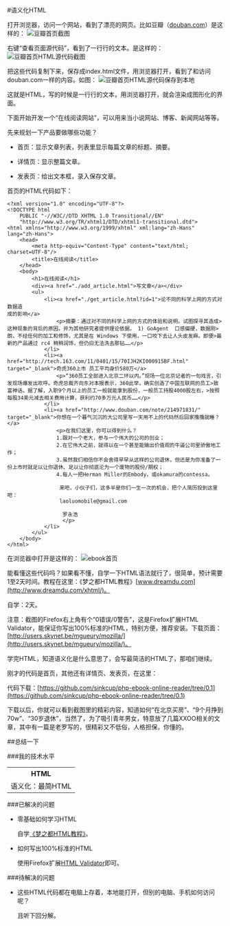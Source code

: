 #语义化HTML

打开浏览器，访问一个网站，看到了漂亮的网页。比如豆瓣（[douban.com](http://douban.com)）是这样的：
![豆瓣首页截图](http://com-163-sinkcup-php-web-tutorial-create-online-reader.qiniudn.com/douban_homepage.png)

右键“查看页面源代码”，看到了一行行的文本。是这样的：
![豆瓣首页HTML源代码截图](http://com-163-sinkcup-php-web-tutorial-create-online-reader.qiniudn.com/douban_homepage_sourcecode.png)

把这些代码复制下来，保存成index.html文件，用浏览器打开，看到了和访问douban.com一样的内容。如图：
![豆瓣首页HTML源代码保存到本地](http://com-163-sinkcup-php-web-tutorial-create-online-reader.qiniudn.com/douban_sourcecode_save_as_localfile.png)

这就是HTML，写的时候是一行行的文本，用浏览器打开，就会渲染成图形化的界面。

下面开始开发一个“在线阅读网站”，可以用来当小说网站、博客、新闻网站等等。

先来规划一下产品要做哪些功能？

* 首页：显示文章列表，列表里显示每篇文章的标题、摘要。

* 详情页：显示整篇文章。

* 发表页：给出文本框，录入保存文章。

首页的HTML代码如下：

    <?xml version="1.0" encoding="UTF-8"?>
    <!DOCTYPE html
        PUBLIC "-//W3C//DTD XHTML 1.0 Transitional//EN"
        "http://www.w3.org/TR/xhtml1/DTD/xhtml1-transitional.dtd">
    <html xmlns="http://www.w3.org/1999/xhtml" xml:lang="zh-Hans" lang="zh-Hans">
        <head>
            <meta http-equiv="Content-Type" content="text/html; charset=UTF-8"/>
            <title>在线阅读</title>
        </head>
        <body>
            <h1>在线阅读</h1>
            <div><a href="./add_article.html">写文章</a></div>
            <ul>
                <li><a href="./get_article.html?id=1">论不同的科学上网的方式对数据造
    成的影响</a>
                    <p>摘要：通过对不同的科学上网的方式的体验和说明，试图探寻其造成>这种现象的背后的原因。并为其他研究者提供理论依据。 1) GoAgent  口感偏硬，数据刚>朗，不经任何的加工和修饰，尤其是在 Windows 下使用，一口咬下去让人头皮发麻。即便>最新的产品通过 rc4 稍稍润饰，但仍旧无法洗去那钻……</p>
                </li>
                <li><a href="http://tech.163.com/11/0401/15/70IJH2KI000915BF.html" target="_blank">奇虎360上市 员工平均身价580万</a>
                    <p>“360员工全部进入北京二环以内。”现场一位北京记者的一句戏言，引发现场爆发出欢呼。奇虎总裁齐向东对本报表示，360此举，确实创造了中国互联网的员工>致富神话。据了解，入职9个月以上的员工一般就能拿到股份，一般员工持股4000股左右，>按照每股34美元减去相关费用计算，获利约70多万元人民币……</p>
                </li>
                <li><a href="http://www.douban.com/note/214971831/" target="_blank">你想在一个暮气沉沉的大公司里写一天用不上的代码然后回家撸撸就睡？</a>
                    <p>在我们这里，你可以得到什么？
                    1.跟对一个老大，参与一个伟大的公司的创业；
                    2.在它伟大之前，就得以在一个甚至能输出价值观的牛逼公司里骄傲地工
    作；
                    3.虽然我们相信你不会舍得早早从这样的公司退休，但还是为你准备了一
    份上市时就足以让你退休、足以让你彻底沦为一个废物的股份/期权；
                    4.每人一把Herman Miller的Embody，或okamura的contessa。

                     来吧，小伙子们，这多半是你们一生一次的机会，把个人简历投到这里吧：
                     laoluomobile@gmail.com

                      罗永浩
                      </p>
                </li>
            </ul>
        </body>
    </html>


在浏览器中打开是这样的：
![ebook首页](http://com-163-sinkcup-php-web-tutorial-create-online-reader.qiniudn.com/ebook_index.png)

能看懂这些代码吗？如果看不懂，自学一下HTML语法就行了，很简单，预计需要1至2天时间。教程在这里：《梦之都HTML教程》[www.dreamdu.com](http://www.dreamdu.com/xhtml/)。

自学：2天。

注意：截图的Firefox右上角有个“0错误/0警告”，这是Firefox扩展HTML Validator，能保证你写出100%标准的HTML，特别方便，推荐安装。下载页面：[http://users.skynet.be/mgueury/mozilla/](http://users.skynet.be/mgueury/mozilla/)。

学完HTML，知道语义化是什么意思了，会写最简洁的HTML了，那咱们继续。

刚才的代码是首页，其他还有详情页、发表页，在这里：

代码下载：[https://github.com/sinkcup/php-ebook-online-reader/tree/0.1](https://github.com/sinkcup/php-ebook-online-reader/tree/0.1)

下载以后，你就可以看到截图里的精彩内容，知道如何“在北京买房”、“9个月挣到70w”、“30岁退休”，当然了，为了吸引青年男女，特意放了几篇XXOO相关的文章，其中有一篇是老罗写的，很精彩又不低俗，人格担保，你懂的。

##总结一下

###我的技术水平

<table>
    <tr>
        <th>HTML</th>
    </tr>
    <tr>
        <td>语义化：最简HTML</td>
    </tr>
</table>

###已解决的问题

* 零基础如何学习HTML

    自学[《梦之都HTML教程》](http://www.dreamdu.com/xhtml/)。

* 如何写出100%标准的HTML

    使用Firefox扩展[HTML Validator](http://users.skynet.be/mgueury/mozilla/)即可。

###待解决的问题

* 这些HTML代码都在电脑上存着，本地能打开，但别的电脑、手机如何访问呢？

    且听下回分解。
